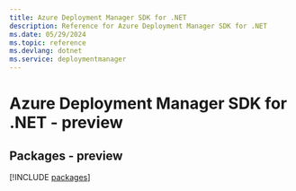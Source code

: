 ```yaml
---
title: Azure Deployment Manager SDK for .NET
description: Reference for Azure Deployment Manager SDK for .NET
ms.date: 05/29/2024
ms.topic: reference
ms.devlang: dotnet
ms.service: deploymentmanager
---
```

# Azure Deployment Manager SDK for .NET - preview
## Packages - preview
[!INCLUDE [packages](deployment-manager-index.md)]